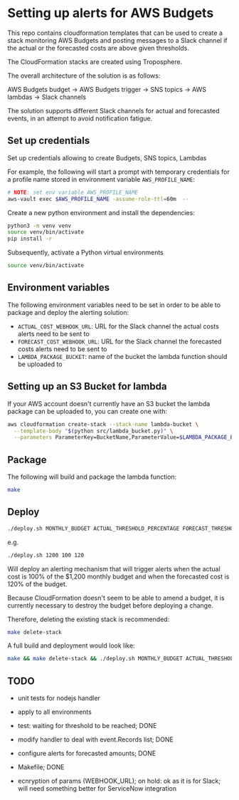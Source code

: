 # Setting up alerts for AWS Budgets

This repo contains cloudformation templates that can be used to create a stack monitoring AWS Budgets and posting messages to a Slack channel if the actual or the forecasted costs  are above given thresholds.

The CloudFormation stacks are created using Troposphere.

The overall architecture of the solution is as follows:

AWS Budgets budget -> AWS Budgets trigger -> SNS topics -> AWS lambdas -> Slack channels

The solution supports different Slack channels for actual and forecasted events, in an attempt to avoid notification fatigue.

## Set up credentials

Set up credentials allowing to create Budgets, SNS topics, Lambdas

For example, the following will start a prompt with temporary credentials for a profile name stored in environment variable `AWS_PROFILE_NAME`:

```bash
# NOTE: set env variable AWS_PROFILE_NAME
aws-vault exec $AWS_PROFILE_NAME -assume-role-ttl=60m  --
```

Create a new python environment and install the dependencies:

```bash
python3 -m venv venv
source venv/bin/activate
pip install -r
```

Subsequently, activate a Python virtual environments
```bash
source venv/bin/activate
```

## Environment variables

The following environment variables need to be set in order to be able to package and deploy the alerting solution:

* `ACTUAL_COST_WEBHOOK_URL`: URL for the Slack channel the actual costs alerts need to be sent to
* `FORECAST_COST_WEBHOOK_URL`: URL for the Slack channel the forecasted costs alerts need to be sent to
* `LAMBDA_PACKAGE_BUCKET`: name of the bucket the lambda function should be uploaded to

## Setting up an S3 Bucket for lambda

If your AWS account doesn't currently have an S3 bucket the lambda package can be uploaded to, you can create one with:

```bash
aws cloudformation create-stack --stack-name lambda-bucket \
  --template-body "$(python src/lambda_bucket.py)" \
  --parameters ParameterKey=BucketName,ParameterValue=$LAMBDA_PACKAGE_BUCKET
```

## Package

The following will build and package the lambda function:

```bash
make
```

## Deploy

```bash
./deploy.sh MONTHLY_BUDGET ACTUAL_THRESHOLD_PERCENTAGE FORECAST_THRESHOLD_PERCENTAGE
```

e.g. 

```bash
./deploy.sh 1200 100 120
```

Will deploy an alerting mechanism that will trigger alerts when the actual cost is 100% of the $1,200 monthly budget and when the forecasted cost is 120% of the budget.

Because CloudFormation doesn't seem to be able to amend a budget, it is currently necessary to destroy the budget before deploying a change.

Therefore, deleting the existing stack is recommended:

```bash
make delete-stack
```

A full build and deployment would look like:

```bash
make && make delete-stack && ./deploy.sh MONTHLY_BUDGET ACTUAL_THRESHOLD_PERCENTAGE FORECAST_THRESHOLD_PERCENTAGE
```

## TODO

* unit tests for nodejs handler
* apply to all environments

* test: waiting for threshold to be reached; DONE
* modify handler to deal with event.Records list; DONE
* configure alerts for forecasted amounts; DONE
* Makefile; DONE

* ecnryption of params (WEBHOOK_URL); on hold: ok as it is for Slack; will need something better for ServiceNow integration
